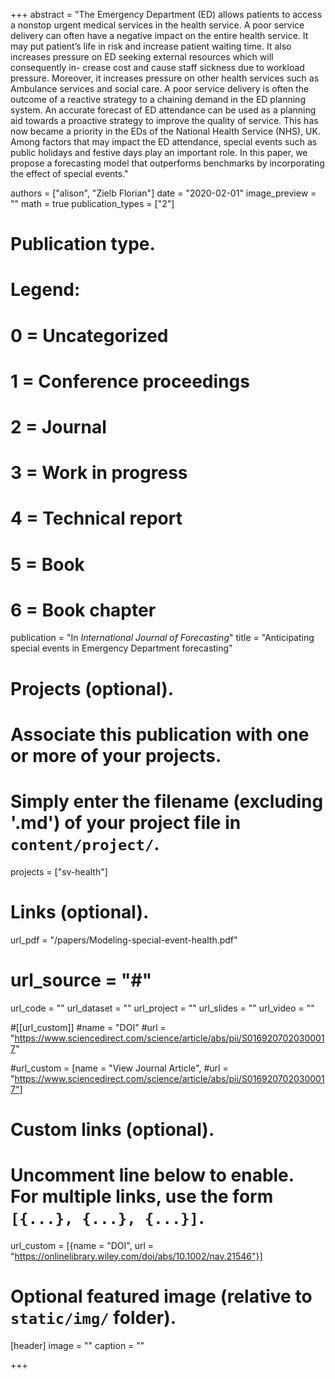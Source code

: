 +++
abstract = "The Emergency Department (ED) allows patients to access a nonstop urgent medical services in the health service. A poor service delivery can often have a negative impact on the entire health service. It may put patient’s life in risk and increase patient waiting time. It also increases pressure on ED seeking external resources which will consequently in- crease cost and cause staff sickness due to workload pressure. Moreover, it increases pressure on other health services such as Ambulance services and social care. A poor service delivery is often the outcome of a reactive strategy to a chaining demand in the ED planning system. An accurate forecast of ED attendance can be used as a planning aid towards a proactive strategy to improve the quality of service. This has now became a priority in the EDs of the National Health Service (NHS), UK. Among factors that may impact the ED attendance, special events such as public holidays and festive days play an important role. In this paper, we propose a forecasting model that outperforms benchmarks by incorporating the effect of special events."

authors = ["alison", "Zielb Florian"]
date = "2020-02-01"
image_preview = ""
math = true
publication_types = ["2"]
# Publication type.
# Legend:
# 0 = Uncategorized
# 1 = Conference proceedings
# 2 = Journal
# 3 = Work in progress
# 4 = Technical report
# 5 = Book
# 6 = Book chapter
publication = "In *International Journal of Forecasting*"
title = "Anticipating special events in Emergency Department forecasting"
# Projects (optional).
#   Associate this publication with one or more of your projects.
#   Simply enter the filename (excluding '.md') of your project file in `content/project/`.
projects = ["sv-health"]

# Links (optional).
url_pdf = "/papers/Modeling-special-event-health.pdf"
# url_source = "#"
url_code = ""
url_dataset = ""
url_project = ""
url_slides = ""
url_video = ""

#[[url_custom]]
#name = "DOI"
#url = "https://www.sciencedirect.com/science/article/abs/pii/S0169207020300017"


#url_custom = [name = "View Journal Article",
#url = "https://www.sciencedirect.com/science/article/abs/pii/S0169207020300017"]

# Custom links (optional).
#   Uncomment line below to enable. For multiple links, use the form `[{...}, {...}, {...}]`.
url_custom = [{name = "DOI", url = "https://onlinelibrary.wiley.com/doi/abs/10.1002/nav.21546"}]


# Optional featured image (relative to `static/img/` folder).
[header]
image = ""
caption = ""

+++